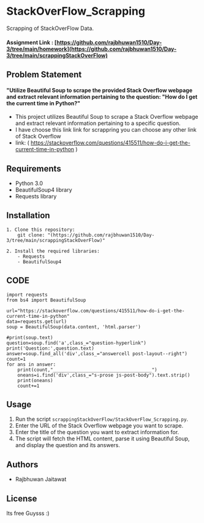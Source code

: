 # StackOverFlow_Scrapping
Scrapping of StackOverFlow Data.

#### Assignment Link : [https://github.com/rajbhuwan1510/Day-3/tree/main/homework](https://github.com/rajbhuwan1510/Day-3/tree/main/scrappingStackOverFlow)

## Problem Statement
#### "Utilize Beautiful Soup to scrape the provided Stack Overflow webpage and extract relevant information pertaining to the question: "How do I get the current time in Python?"

* This project utilizes Beautiful Soup to scrape a Stack Overflow webpage and extract relevant information pertaining to a specific question.
*   I have choose this link link for scrappring you can choose any other link of Stack   Overflow
* link: ( https://stackoverflow.com/questions/415511/how-do-i-get-the-current-time-in-python )
## Requirements

- Python 3.0
- BeautifulSoup4 library
- Requests library

## Installation

    1. Clone this repository:
        git clone: "(https://github.com/rajbhuwan1510/Day-3/tree/main/scrappingStackOverFlow)"

    2. Install the required libraries:
        - Requests
        - BeautifulSoup4
## CODE

    import requests
    from bs4 import BeautifulSoup

    url="https://stackoverflow.com/questions/415511/how-do-i-get-the-current-time-in-python"
    data=requests.get(url)
    soup = BeautifulSoup(data.content, 'html.parser')

    #print(soup.text)
    question=soup.find('a',class_="question-hyperlink")
    print('Question:',question.text)
    answer=soup.find_all('div',class_="answercell post-layout--right")
    count=1
    for ans in answer:
        print(count,"____________________________________")
        oneans=i.find('div',class_="s-prose js-post-body").text.strip()
        print(oneans)
        count+=1
## Usage

1. Run the script `scrappingStackOverFlow/StackOverFlow_Scrapping.py`.
2. Enter the URL of the Stack Overflow webpage you want to scrape.
3. Enter the title of the question you want to extract information for.
4. The script will fetch the HTML content, parse it using Beautiful Soup, and display the question and its answers.

## Authors

- Rajbhuwan Jaitawat

## License
Its free Guysss :)
